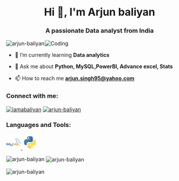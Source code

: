<h1 align="center">Hi 👋, I'm Arjun baliyan</h1>
<h3 align="center">A passionate Data analyst from India</h3>
<img align="right" alt="Coding" width="400" src="https://cdn.dribbble.com/users/1162077/screenshots/3848914/programmer.gif">

<p align="left"> <img src="https://komarev.com/ghpvc/?username=arjun-baliyan&label=Profile%20views&color=0e75b6&style=flat" alt="arjun-baliyan" /> </p>



- 🌱 I’m currently learning **Data analytics**

- 💬 Ask me about **Python, MySQL,PowerBI, Advance excel, Stats**

- 📫 How to reach me **arjun.singh95@yahoo.com**

<h3 align="left">Connect with me:</h3>
<p align="left">
<a href="https://twitter.com/iamabaliyan" target="blank"><img align="center" src="https://raw.githubusercontent.com/rahuldkjain/github-profile-readme-generator/master/src/images/icons/Social/twitter.svg" alt="iamabaliyan" height="30" width="40" /></a>
<a href="https://linkedin.com/in/arjun-baliyan" target="blank"><img align="center" src="https://raw.githubusercontent.com/rahuldkjain/github-profile-readme-generator/master/src/images/icons/Social/linked-in-alt.svg" alt="arjun-baliyan" height="30" width="40" /></a>
</p>

<h3 align="left">Languages and Tools:</h3>
<p align="left"> <a href="https://www.mysql.com/" target="_blank" rel="noreferrer"> <img src="https://raw.githubusercontent.com/devicons/devicon/master/icons/mysql/mysql-original-wordmark.svg" alt="mysql" width="40" height="40"/> </a> <a href="https://www.python.org" target="_blank" rel="noreferrer"> <img src="https://raw.githubusercontent.com/devicons/devicon/master/icons/python/python-original.svg" alt="python" width="40" height="40"/> </a> </p>

<p><img align="left" src="https://github-readme-stats.vercel.app/api/top-langs?username=arjun-baliyan&show_icons=true&locale=en&layout=compact" alt="arjun-baliyan" /></p>

<p>&nbsp;<img align="center" src="https://github-readme-stats.vercel.app/api?username=arjun-baliyan&show_icons=true&locale=en" alt="arjun-baliyan" /></p>

<p><img align="center" src="https://github-readme-streak-stats.herokuapp.com/?user=arjun-baliyan&" alt="arjun-baliyan" /></p>
